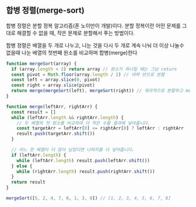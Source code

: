 ## 합병 정렬(merge-sort)

합병 정렬은 분할 정복 알고리즘(폰 노이만이 개발)이다. 분할 정복이란 어떤 문제를 그대로 해결할 수 없을 때, 작은 문제로 분할해서 푸는 방법이다.

합병 정렬은 배열을 두 개로 나누고, 나눈 것을 다시 두 개로 계속 나눠 더 이상 나눌수 없을때 나눈 배열의 첫번째 원소를 비교하며 합병(merge)한다

```javascript
function mergeSort(array) {
  if (array.length < 2) return array // 원소가 하나일 때는 그냥 return
  const pivot = Math.floor(array.length / 2) // 대략 반으로 분할
  const left = array.slice(0, pivot)
  const right = array.slice(pivot)
  return merge(mergeSort(left), mergeSort(right)) // 재귀적으로 분할하고 merge
}

function merge(leftArr, rightArr) {
  const result = []
  while (leftArr.length && rightArr.length) {
    // 두 배열의 첫 원소를 비교하여 더 작은 수를 결과에 넣어줍니다.
    const targetArr = leftArr[0] <= rightArr[0] ? leftArr : rightArr
    result.push(targetArr.shift())
  }

  // 어느 한 배열이 더 많이 남았다면 나머지를 다 넣어줍니다.
  if (leftArr.length) {
    while (leftArr.length) result.push(leftArr.shift())
  } else {
    while (rightArr.length) result.push(rightArr.shift())
  }
  return result
}

mergeSort([5, 2, 4, 7, 6, 1, 3, 8]) // [1, 2, 3, 4, 5, 6, 7, 8]
```
